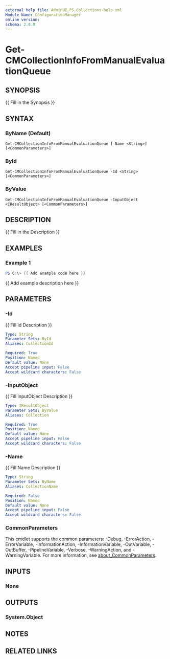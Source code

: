 ```yaml
---
external help file: AdminUI.PS.Collections-help.xml
Module Name: ConfigurationManager
online version:
schema: 2.0.0
---
```


# Get-CMCollectionInfoFromManualEvaluationQueue

## SYNOPSIS
{{ Fill in the Synopsis }}

## SYNTAX

### ByName (Default)
```
Get-CMCollectionInfoFromManualEvaluationQueue [-Name <String>] [<CommonParameters>]
```

### ById
```
Get-CMCollectionInfoFromManualEvaluationQueue -Id <String> [<CommonParameters>]
```

### ByValue
```
Get-CMCollectionInfoFromManualEvaluationQueue -InputObject <IResultObject> [<CommonParameters>]
```

## DESCRIPTION
{{ Fill in the Description }}

## EXAMPLES

### Example 1
```powershell
PS C:\> {{ Add example code here }}
```

{{ Add example description here }}

## PARAMETERS

### -Id
{{ Fill Id Description }}

```yaml
Type: String
Parameter Sets: ById
Aliases: CollectionId

Required: True
Position: Named
Default value: None
Accept pipeline input: False
Accept wildcard characters: False
```

### -InputObject
{{ Fill InputObject Description }}

```yaml
Type: IResultObject
Parameter Sets: ByValue
Aliases: Collection

Required: True
Position: Named
Default value: None
Accept pipeline input: False
Accept wildcard characters: False
```

### -Name
{{ Fill Name Description }}

```yaml
Type: String
Parameter Sets: ByName
Aliases: CollectionName

Required: False
Position: Named
Default value: None
Accept pipeline input: False
Accept wildcard characters: False
```

### CommonParameters
This cmdlet supports the common parameters: -Debug, -ErrorAction, -ErrorVariable, -InformationAction, -InformationVariable, -OutVariable, -OutBuffer, -PipelineVariable, -Verbose, -WarningAction, and -WarningVariable. For more information, see [about_CommonParameters](http://go.microsoft.com/fwlink/?LinkID=113216).

## INPUTS

### None

## OUTPUTS

### System.Object
## NOTES

## RELATED LINKS
